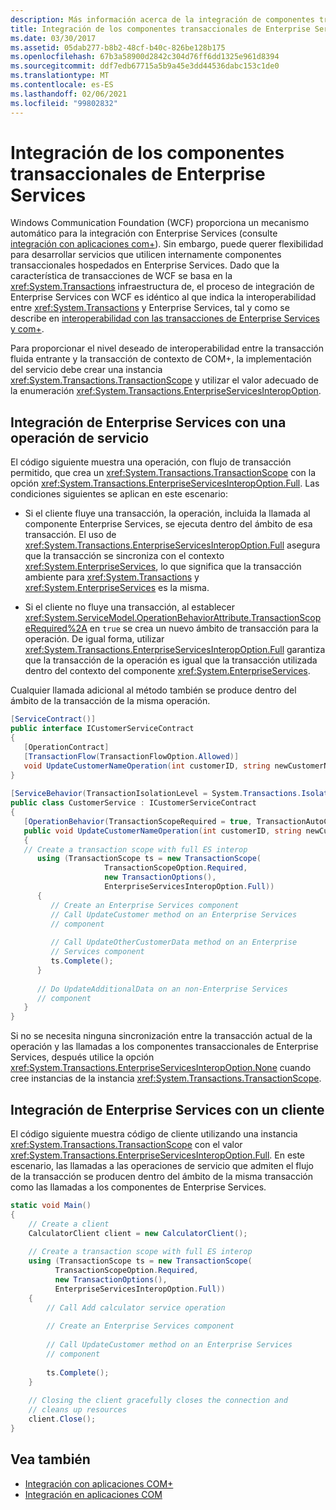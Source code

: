 ```yaml
---
description: Más información acerca de la integración de componentes transaccionales de Enterprise Services
title: Integración de los componentes transaccionales de Enterprise Services
ms.date: 03/30/2017
ms.assetid: 05dab277-b8b2-48cf-b40c-826be128b175
ms.openlocfilehash: 67b3a58900d2842c304d76ff6dd1325e961d8394
ms.sourcegitcommit: ddf7edb67715a5b9a45e3dd44536dabc153c1de0
ms.translationtype: MT
ms.contentlocale: es-ES
ms.lasthandoff: 02/06/2021
ms.locfileid: "99802832"
---
```

# <a name="integrating-enterprise-services-transactional-components"></a>Integración de los componentes transaccionales de Enterprise Services

Windows Communication Foundation (WCF) proporciona un mecanismo automático para la integración con Enterprise Services (consulte [integración con aplicaciones com+](integrating-with-com-plus-applications.md)). Sin embargo, puede querer flexibilidad para desarrollar servicios que utilicen internamente componentes transaccionales hospedados en Enterprise Services. Dado que la característica de transacciones de WCF se basa en la <xref:System.Transactions> infraestructura de, el proceso de integración de Enterprise Services con WCF es idéntico al que indica la interoperabilidad entre <xref:System.Transactions> y Enterprise Services, tal y como se describe en [interoperabilidad con las transacciones de Enterprise Services y com+](/previous-versions/dotnet/netframework-3.0/ms229974(v=vs.85)).  
  
 Para proporcionar el nivel deseado de interoperabilidad entre la transacción fluida entrante y la transacción de contexto de COM+, la implementación del servicio debe crear una instancia <xref:System.Transactions.TransactionScope> y utilizar el valor adecuado de la enumeración <xref:System.Transactions.EnterpriseServicesInteropOption>.  
  
## <a name="integrating-enterprise-services-with-a-service-operation"></a>Integración de Enterprise Services con una operación de servicio  

 El código siguiente muestra una operación, con flujo de transacción permitido, que crea un <xref:System.Transactions.TransactionScope> con la opción <xref:System.Transactions.EnterpriseServicesInteropOption.Full>. Las condiciones siguientes se aplican en este escenario:  
  
- Si el cliente fluye una transacción, la operación, incluida la llamada al componente Enterprise Services, se ejecuta dentro del ámbito de esa transacción. El uso de <xref:System.Transactions.EnterpriseServicesInteropOption.Full> asegura que la transacción se sincroniza con el contexto <xref:System.EnterpriseServices>, lo que significa que la transacción ambiente para <xref:System.Transactions> y <xref:System.EnterpriseServices> es la misma.  
  
- Si el cliente no fluye una transacción, al establecer <xref:System.ServiceModel.OperationBehaviorAttribute.TransactionScopeRequired%2A> en `true` se crea un nuevo ámbito de transacción para la operación. De igual forma, utilizar <xref:System.Transactions.EnterpriseServicesInteropOption.Full> garantiza que la transacción de la operación es igual que la transacción utilizada dentro del contexto del componente <xref:System.EnterpriseServices>.  
  
 Cualquier llamada adicional al método también se produce dentro del ámbito de la transacción de la misma operación.  
  
```csharp
[ServiceContract()]  
public interface ICustomerServiceContract  
{  
   [OperationContract]  
   [TransactionFlow(TransactionFlowOption.Allowed)]  
   void UpdateCustomerNameOperation(int customerID, string newCustomerName);  
}  
  
[ServiceBehavior(TransactionIsolationLevel = System.Transactions.IsolationLevel.Serializable)]  
public class CustomerService : ICustomerServiceContract  
{  
   [OperationBehavior(TransactionScopeRequired = true, TransactionAutoComplete = true)]  
   public void UpdateCustomerNameOperation(int customerID, string newCustomerName)  
   {  
   // Create a transaction scope with full ES interop  
      using (TransactionScope ts = new TransactionScope(  
                     TransactionScopeOption.Required,  
                     new TransactionOptions(),  
                     EnterpriseServicesInteropOption.Full))  
      {  
         // Create an Enterprise Services component  
         // Call UpdateCustomer method on an Enterprise Services
         // component
  
         // Call UpdateOtherCustomerData method on an Enterprise
         // Services component
         ts.Complete();  
      }  
  
      // Do UpdateAdditionalData on an non-Enterprise Services  
      // component  
   }  
}  
```  
  
 Si no se necesita ninguna sincronización entre la transacción actual de la operación y las llamadas a los componentes transaccionales de Enterprise Services, después utilice la opción <xref:System.Transactions.EnterpriseServicesInteropOption.None> cuando cree instancias de la instancia <xref:System.Transactions.TransactionScope>.  
  
## <a name="integrating-enterprise-services-with-a-client"></a>Integración de Enterprise Services con un cliente  

 El código siguiente muestra código de cliente utilizando una instancia <xref:System.Transactions.TransactionScope> con el valor <xref:System.Transactions.EnterpriseServicesInteropOption.Full>. En este escenario, las llamadas a las operaciones de servicio que admiten el flujo de la transacción se producen dentro del ámbito de la misma transacción como las llamadas a los componentes de Enterprise Services.  
  
```csharp
static void Main()  
{  
    // Create a client  
    CalculatorClient client = new CalculatorClient();  
  
    // Create a transaction scope with full ES interop  
    using (TransactionScope ts = new TransactionScope(  
          TransactionScopeOption.Required,  
          new TransactionOptions(),  
          EnterpriseServicesInteropOption.Full))  
    {  
        // Call Add calculator service operation  
  
        // Create an Enterprise Services component  
  
        // Call UpdateCustomer method on an Enterprise Services
        // component
  
        ts.Complete();  
    }  
  
    // Closing the client gracefully closes the connection and
    // cleans up resources  
    client.Close();  
}  
```  
  
## <a name="see-also"></a>Vea también

- [Integración con aplicaciones COM+](integrating-with-com-plus-applications.md)
- [Integración en aplicaciones COM](integrating-with-com-applications.md)

